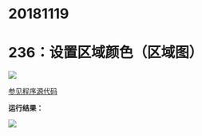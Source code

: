 # 20181119

# 236：设置区域颜色（区域图）

<img src="http://image.renkaigis.com/keepcoding/2018111901.png">

<a href="https://github.com/renkaigis/KeepCoding/tree/master/2018/11/19" target="_blank">参见程序源代码</a>

**运行结果：**

<img src="http://image.renkaigis.com/keepcoding/2018111902.png">